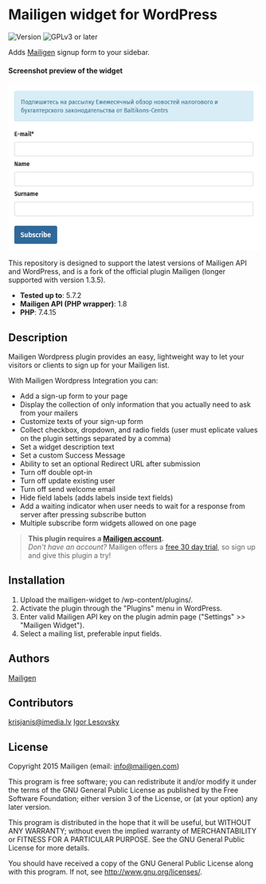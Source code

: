 # Mailigen widget for WordPress

![Version](https://img.shields.io/badge/stable-1.3.6-green)
![GPLv3 or later](https://img.shields.io/badge/license-GNU%20GPL%20v3%20or%20later-yellow)

Adds [Mailigen](https://mailigen.com) signup form to your sidebar.

#### Screenshot preview of the widget

![Adds Mailigen signup form to your sidebar](https://github.com/igorlesovsky/mailigen-widget/raw/main/screenshot-5.png)

This repository is designed to support the latest versions of Mailigen API and WordPress, and is a fork of the official plugin Mailigen (longer supported with version 1.3.5).

- **Tested up to**: 5.7.2
- **Mailigen API (PHP wrapper)**: 1.8
- **PHP**: 7.4.15


## Description

Mailigen Wordpress plugin provides an easy, lightweight way to let your visitors or clients to sign up for your Mailigen list.

With Mailigen Wordpress Integration you can:

*	Add a sign-up form to your page
*	Display the collection of only information that you actually need to ask from your mailers
*	Customize texts of your sign-up form
*	Collect checkbox, dropdown, and radio fields (user must eplicate values on the plugin settings separated by a comma)
*	Set a widget description text
*	Set a custom Success Message
*	Ability to set an optional Redirect URL after submission
*	Turn off double opt-in
*	Turn off update existing user
*	Turn off send welcome email
*	Hide field labels (adds labels inside text fields)
*	Add a waiting indicator when user needs to wait for a response from server after pressing subscribe button
*	Multiple subscribe form widgets allowed on one page

> __This plugin requires a <a href="http://www.mailigen.com" title="Sign up for a free Mailigen trial" rel="nofollow">Mailigen account</a>.__ <br />*Don't have an account?* Mailigen offers a <a href="http://www.mailigen.com/sign-up" rel="nofollow">free 30 day trial</a>, so sign up and give this plugin a try!


## Installation

1. Upload the mailigen-widget to /wp-content/plugins/.
2. Activate the plugin through the "Plugins" menu in WordPress.
3. Enter valid Mailigen API key on the plugin admin page ("Settings" >> "Mailigen Widget").
4. Select a mailing list, preferable input fields.

## Authors

[Mailigen](https://mailigen.com)


## Contributors

krisjanis@imedia.lv [Igor Lesovsky](https://github.com/igorlesovsky)


## License

  Copyright 2015 Mailigen (email: info@mailigen.com)

  This program is free software; you can redistribute it and/or modify
  it under the terms of the GNU General Public License as published by
  the Free Software Foundation; either version 3 of the License, or
  (at your option) any later version.

  This program is distributed in the hope that it will be useful,
  but WITHOUT ANY WARRANTY; without even the implied warranty of
  MERCHANTABILITY or FITNESS FOR A PARTICULAR PURPOSE.  See the
  GNU General Public License for more details.

  You should have received a copy of the GNU General Public License
  along with this program.  If not, see <http://www.gnu.org/licenses/>.
